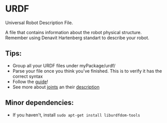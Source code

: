 # URDF
Universal Robot Description File.

A file that contains information about the robot physical structure. Remember using Denavit Hartenberg standart to describe your robot.

## Tips:
* Group all your URDF files under myPackage/urdf/
* Parse your file once you think you've finished. This is to verify it has the correct syntax 
* Follow the [guide](http://wiki.ros.org/urdf/Tutorials/Create%20your%20own%20urdf%20file)!
* See more about [joints](http://wiki.ros.org/urdf/XML/joint) an their [description](https://ocw.tudelft.nl/course-lectures/2-2-1-introduction-to-urdf/)


## Minor dependencies:
* If you haven't, install `sudo apt-get install liburdfdom-tools`
